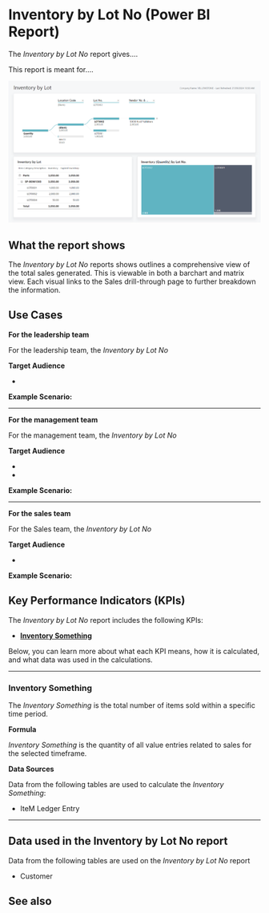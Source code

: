 # Inventory by Lot No (Power BI Report)

The _Inventory by Lot No_ report gives....

This report is meant for....

![Inventory by Lot No.](/business-central/media/inventory/inventory-by-lot.png "Inventory by Lot No - Screenshot")

## What the report shows

The *Inventory by Lot No* reports shows outlines a comprehensive view of the total sales generated. This is viewable in both a barchart and matrix view. Each visual links to the Sales drill-through page to further breakdown the information.


## Use Cases

**For the leadership team**

For the leadership team, the *Inventory by Lot No* 

**Target Audience**

- 

**Example Scenario:** 

---

**For the management team**

For the management team, the *Inventory by Lot No*

**Target Audience**

- 
- 

**Example Scenario:** 

---

**For the sales team**

For the Sales team, the *Inventory by Lot No*  

**Target Audience**

- 

**Example Scenario:** 

## Key Performance Indicators (KPIs)

The _Inventory by Lot No_ report includes the following KPIs:

- [**Inventory Something**](#)

Below, you can learn more about what each KPI means, how it is calculated, and what data was used in the calculations.

---
### Inventory Something

The *Inventory Something* is the total number of items sold within a specific time period.

**Formula**  

*Inventory Something* is the quantity of all value entries related to sales for the selected timeframe.

**Data Sources**

Data from the following tables are used to calculate the *Inventory Something*:
- IteM Ledger Entry

---
## Data used in the Inventory by Lot No report

Data from the following tables are used on the *Inventory by Lot No* report
- Customer


## See also